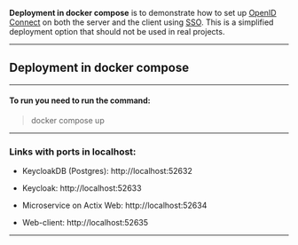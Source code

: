 **Deployment in docker compose** is to demonstrate how to set up [OpenID Connect](https://openid.net/connect) on both the server and the client using [SSO](https://auth0.com/intro-to-iam/what-is-single-sign-on-sso). This is a simplified deployment option that should not be used in real projects.

---

## Deployment in docker compose

---

#### To run you need to run the command:

> docker compose up

---
### Links with ports in localhost:

- KeycloakDB (Postgres): http://localhost:52632

- Keycloak: http://localhost:52633

- Microservice on Actix Web: http://localhost:52634

- Web-client: http://localhost:52635

---